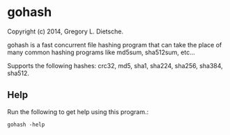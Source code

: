 gohash
======
Copyright (c) 2014, Gregory L. Dietsche.

gohash is a fast concurrent file hashing program that can take the place of
many common hashing programs like md5sum, sha512sum, etc...

Supports the following hashes: crc32, md5, sha1, sha224, sha256, sha384, sha512.

Help
-----
Run the following to get help using this program.:

    gohash -help

